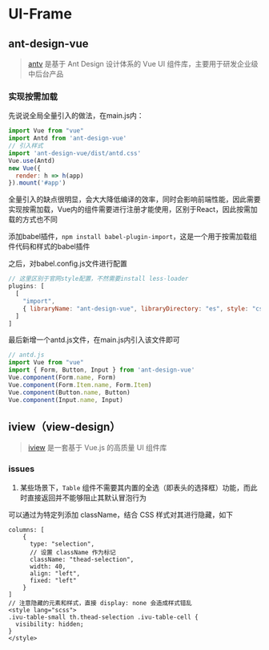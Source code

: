 # UI-Frame

## ant-design-vue

> [antv](https://www.antdv.com/docs/vue/introduce-cn/) 是基于 Ant Design 设计体系的 Vue UI 组件库，主要用于研发企业级中后台产品
### 实现按需加载

先说说全局全量引入的做法，在main.js内：

```js
import Vue from "vue"
import Antd from 'ant-design-vue'
// 引入样式
import 'ant-design-vue/dist/antd.css'
Vue.use(Antd)
new Vue({
  render: h => h(app)
}).mount('#app')
```

全量引入的缺点很明显，会大大降低编译的效率，同时会影响前端性能，因此需要实现按需加载，Vue内的组件需要进行注册才能使用，区别于React，因此按需加载的方式也不同

添加babel插件，`npm install babel-plugin-import`，这是一个用于按需加载组件代码和样式的babel插件

之后，对babel.config.js文件进行配置

```js
// 这里区别于官网style配置，不然需要install less-loader
plugins: [
  [
    "import",
    { libraryName: "ant-design-vue", libraryDirectory: "es", style: "css" }
  ]
]
```

最后新增一个antd.js文件，在main.js内引入该文件即可

```js
// antd.js
import Vue from "vue"
import { Form, Button, Input } from 'ant-design-vue'
Vue.component(Form.name, Form)
Vue.component(Form.Item.name, Form.Item)
Vue.component(Button.name, Button)
Vue.component(Input.name, Input)
```


## iview（view-design）

> [iview](https://www.iviewui.com/) 是一套基于 Vue.js 的高质量 UI 组件库
### issues

1. 某些场景下，`Table` 组件不需要其内置的全选（即表头的选择框）功能，而此时直接返回并不能够阻止其默认冒泡行为

可以通过为特定列添加 className，结合 CSS 样式对其进行隐藏，如下

```vue
columns: [
    {
      type: "selection",
      // 设置 className 作为标记
      className: "thead-selection",
      width: 40,
      align: "left",
      fixed: "left"
    }
]
// 注意隐藏的元素和样式，直接 display: none 会造成样式错乱
<style lang="scss">
.ivu-table-small th.thead-selection .ivu-table-cell {
  visibility: hidden;
}
</style>
```